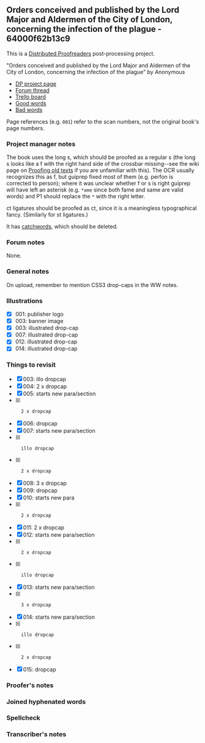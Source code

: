 ## Orders conceived and published by the Lord Major and Aldermen of the City of London, concerning the infection of the plague - 64000f62b13c9 ##

This is a [Distributed Proofreaders](http://www.pgdp.net/) post-processing project.

"Orders conceived and published by the Lord Major and Aldermen of the City of London, concerning the infection of the plague" by Anonymous

- [DP project page](http://www.pgdp.net/c/project.php?id=projectID64000f62b13c9)
- [Forum thread](https://www.pgdp.net/phpBB3/viewtopic.php?t=79104)
- [Trello board](https://trello.com/b/bf1q5qxO/dp-orders-conceived-and-published-by-the-lord-major-and-aldermen-of-the-city-of-london-concerning-the-infection-of-the-plague)
- [Good words](good_words.txt)
- [Bad words](bad_words.txt)

Page references (e.g. `001`) refer to the scan numbers, not the original book's
page numbers.

### Project manager notes ###

The book uses the long s, which should be proofed as a regular s (the long s
looks like a f with the right hand side of the crossbar missing--see the wiki
page on [Proofing old texts][1] if you are unfamiliar with this). The OCR
usually recognizes this as f, but guiprep fixed most of them (e.g. perfon is
corrected to person); where it was unclear whether f or s is right guiprep will
have left an asterisk (e.g. `*ame` since both fame and same are valid words)
and P1 should replace the `*` with the right letter.

[1]: https://www.pgdp.net/wiki/Proofing_old_texts

ct ligatures should be proofed as ct, since it is a meaningless typographical
fancy. (Similarly for st ligatures.)

It has [catchwords][2], which should be deleted.

[2]: https://www.pgdp.net/c/faq/proofreading_guidelines.php#next_word

### Forum notes ###

None.

### General notes ###

On upload, remember to mention CSS3 drop-caps in the WW notes.

### Illustrations ###

- [x] 001: publisher logo
- [x] 003: banner image
- [x] 003: illustrated drop-cap
- [x] 007: illustrated drop-cap
- [x] 012: illustrated drop-cap
- [x] 014: illustrated drop-cap

### Things to revisit ###

- [x] 003: illo dropcap
- [x] 004: 2 x dropcap
- [x] 005: starts new para/section
- [x]       2 x dropcap
- [x] 006: dropcap
- [x] 007: starts new para/section
- [x]       illo dropcap
- [x]       2 x dropcap
- [x] 008: 3 x dropcap
- [x] 009: dropcap
- [x] 010: starts new para
- [x]       2 x dropcap
- [x] 011: 2 x dropcap
- [x] 012: starts new para/section
- [x]       2 x dropcap
- [x]       illo dropcap
- [x] 013: starts new para/section
- [x]       3 x dropcap
- [x] 014: starts new para/section
- [x]       illo dropcap
- [x]       2 x dropcap
- [x] 015: dropcap

### Proofer's notes ###

### Joined hyphenated words ###

### Spellcheck ###

### Transcriber's notes ###
